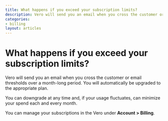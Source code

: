 ```yaml
---
title: What happens if you exceed your subscription limits?
description: Vero will send you an email when you cross the customer or email thresholds over a month-long period. You will automatically be upgraded to the appropriate plan.
categories:
- billing
layout: articles
---
```


# What happens if you exceed your subscription limits?

Vero will send you an email when you cross the customer or email thresholds over a month-long period. You will automatically be upgraded to the appropriate plan.

You can downgrade at any time and, if your usage fluctuates, can minimize your spend each and every month.

You can manage your subscriptions in the Vero under **Account > Billing**.